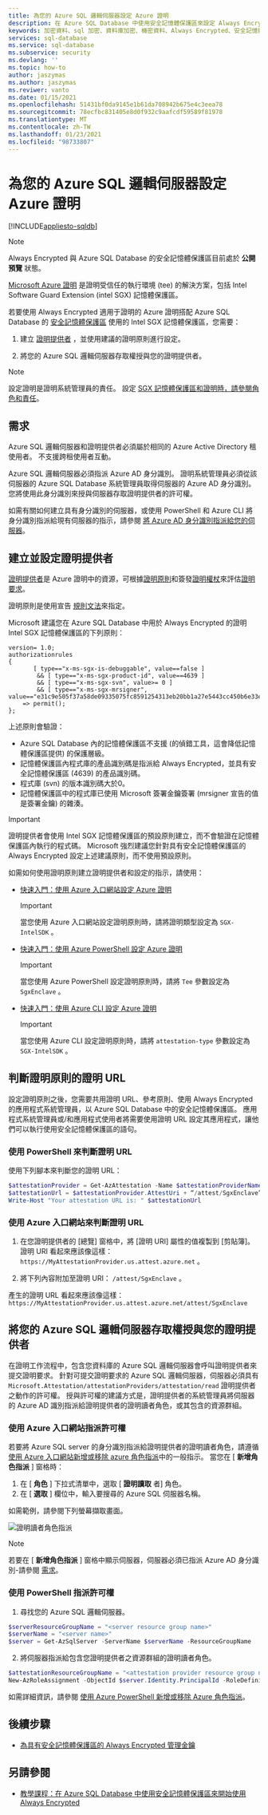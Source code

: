 ```yaml
---
title: 為您的 Azure SQL 邏輯伺服器設定 Azure 證明
description: 在 Azure SQL Database 中使用安全記憶體保護區來設定 Always Encrypted 的 Azure 證明。
keywords: 加密資料、sql 加密、資料庫加密、機密資料、Always Encrypted、安全記憶體保護區、SGX、證明
services: sql-database
ms.service: sql-database
ms.subservice: security
ms.devlang: ''
ms.topic: how-to
author: jaszymas
ms.author: jaszymas
ms.reviwer: vanto
ms.date: 01/15/2021
ms.openlocfilehash: 51431bf0da9145e1b61da708942b675e4c3eea78
ms.sourcegitcommit: 78ecfbc831405e8d0f932c9aafcdf59589f81978
ms.translationtype: MT
ms.contentlocale: zh-TW
ms.lasthandoff: 01/23/2021
ms.locfileid: "98733807"
---
```

# <a name="configure-azure-attestation-for-your-azure-sql-logical-server"></a>為您的 Azure SQL 邏輯伺服器設定 Azure 證明

[!INCLUDE[appliesto-sqldb](../includes/appliesto-sqldb.md)]

> [!NOTE]
> Always Encrypted 與 Azure SQL Database 的安全記憶體保護區目前處於 **公開預覽** 狀態。

[Microsoft Azure 證明](../../attestation/overview.md) 是證明受信任的執行環境 (tee) 的解決方案，包括 Intel Software Guard Extension (intel SGX) 記憶體保護區。 

若要使用 Always Encrypted 適用于證明的 Azure 證明搭配 Azure SQL Database 的 [安全記憶體保護區](/sql/relational-databases/security/encryption/always-encrypted-enclaves) 使用的 Intel SGX 記憶體保護區，您需要：

1. 建立 [證明提供者](../../attestation/basic-concepts.md#attestation-provider) ，並使用建議的證明原則進行設定。

2. 將您的 Azure SQL 邏輯伺服器存取權授與您的證明提供者。

> [!NOTE]
> 設定證明是證明系統管理員的責任。 設定 [SGX 記憶體保護區和證明時，請參閱角色和責任](always-encrypted-enclaves-plan.md#roles-and-responsibilities-when-configuring-sgx-enclaves-and-attestation)。

## <a name="requirements"></a>需求

Azure SQL 邏輯伺服器和證明提供者必須屬於相同的 Azure Active Directory 租使用者。 不支援跨租使用者互動。 

Azure SQL 邏輯伺服器必須指派 Azure AD 身分識別。 證明系統管理員必須從該伺服器的 Azure SQL Database 系統管理員取得伺服器的 Azure AD 身分識別。 您將使用此身分識別來授與伺服器存取證明提供者的許可權。 

如需有關如何建立具有身分識別的伺服器，或使用 PowerShell 和 Azure CLI 將身分識別指派給現有伺服器的指示，請參閱 [將 Azure AD 身分識別指派給您的伺服器](transparent-data-encryption-byok-configure.md#assign-an-azure-active-directory-azure-ad-identity-to-your-server)。

## <a name="create-and-configure-an-attestation-provider"></a>建立並設定證明提供者

[證明提供者](../../attestation/basic-concepts.md#attestation-provider)是 Azure 證明中的資源，可根據[證明原則](../../attestation/basic-concepts.md#attestation-request)和簽發[證明權杖](../../attestation/basic-concepts.md#attestation-token)來評估[證明要求](../../attestation/basic-concepts.md#attestation-request)。 

證明原則是使用宣告 [規則文法](../../attestation/claim-rule-grammar.md)來指定。

Microsoft 建議您在 Azure SQL Database 中用於 Always Encrypted 的證明 Intel SGX 記憶體保護區的下列原則：

```output
version= 1.0;
authorizationrules 
{
       [ type=="x-ms-sgx-is-debuggable", value==false ]
        && [ type=="x-ms-sgx-product-id", value==4639 ]
        && [ type=="x-ms-sgx-svn", value>= 0 ]
        && [ type=="x-ms-sgx-mrsigner", value=="e31c9e505f37a58de09335075fc8591254313eb20bb1a27e5443cc450b6e33e5"] 
    => permit();
};
```

上述原則會驗證：

- Azure SQL Database 內的記憶體保護區不支援 (的偵錯工具，這會降低記憶體保護區提供) 的保護層級。
- 記憶體保護區內程式庫的產品識別碼是指派給 Always Encrypted，並具有安全記憶體保護區 (4639) 的產品識別碼。
- 程式庫 (svn) 的版本識別碼大於0。
- 記憶體保護區中的程式庫已使用 Microsoft 簽署金鑰簽署 (mrsigner 宣告的值是簽署金鑰) 的雜湊。

> [!IMPORTANT]
> 證明提供者會使用 Intel SGX 記憶體保護區的預設原則建立，而不會驗證在記憶體保護區內執行的程式碼。 Microsoft 強烈建議您針對具有安全記憶體保護區的 Always Encrypted 設定上述建議原則，而不使用預設原則。

如需如何使用證明原則建立證明提供者和設定的指示，請使用：

- [快速入門：使用 Azure 入口網站設定 Azure 證明](../../attestation/quickstart-portal.md)
    > [!IMPORTANT]
    > 當您使用 Azure 入口網站設定證明原則時，請將證明類型設定為 `SGX-IntelSDK` 。
- [快速入門：使用 Azure PowerShell 設定 Azure 證明](../../attestation/quickstart-powershell.md)
    > [!IMPORTANT]
    > 當您使用 Azure PowerShell 設定證明原則時，請將 `Tee` 參數設定為 `SgxEnclave` 。
- [快速入門：使用 Azure CLI 設定 Azure 證明](../../attestation/quickstart-azure-cli.md)
    > [!IMPORTANT]
    > 當您使用 Azure CLI 設定證明原則時，請將 `attestation-type` 參數設定為 `SGX-IntelSDK` 。

## <a name="determine-the-attestation-url-for-your-attestation-policy"></a>判斷證明原則的證明 URL

設定證明原則之後，您需要共用證明 URL、參考原則、使用 Always Encrypted 的應用程式系統管理員，以 Azure SQL Database 中的安全記憶體保護區。 應用程式系統管理員或/和應用程式使用者將需要使用證明 URL 設定其應用程式，讓他們可以執行使用安全記憶體保護區的語句。

### <a name="use-powershell-to-determine-the-attestation-url"></a>使用 PowerShell 來判斷證明 URL

使用下列腳本來判斷您的證明 URL：

```powershell
$attestationProvider = Get-AzAttestation -Name $attestationProviderName -ResourceGroupName $attestationResourceGroupName 
$attestationUrl = $attestationProvider.AttestUri + “/attest/SgxEnclave”
Write-Host "Your attestation URL is: " $attestationUrl 
```

### <a name="use-azure-portal-to-determine-the-attestation-url"></a>使用 Azure 入口網站來判斷證明 URL

1. 在您證明提供者的 [總覽] 窗格中，將 [證明 URI] 屬性的值複製到 [剪貼簿]。 證明 URI 看起來應該像這樣： `https://MyAttestationProvider.us.attest.azure.net` 。

2. 將下列內容附加至證明 URI： `/attest/SgxEnclave` 。 

產生的證明 URL 看起來應該像這樣： `https://MyAttestationProvider.us.attest.azure.net/attest/SgxEnclave`

## <a name="grant-your-azure-sql-logical-server-access-to-your-attestation-provider"></a>將您的 Azure SQL 邏輯伺服器存取權授與您的證明提供者

在證明工作流程中，包含您資料庫的 Azure SQL 邏輯伺服器會呼叫證明提供者來提交證明要求。 針對可提交證明要求的 Azure SQL 邏輯伺服器，伺服器必須具有 `Microsoft.Attestation/attestationProviders/attestation/read` 證明提供者之動作的許可權。 授與許可權的建議方式是，證明提供者的系統管理員將伺服器的 Azure AD 識別指派給證明提供者的證明讀者角色，或其包含的資源群組。

### <a name="use-azure-portal-to-assign-permission"></a>使用 Azure 入口網站指派許可權

若要將 Azure SQL server 的身分識別指派給證明提供者的證明讀者角色，請遵循 [使用 Azure 入口網站新增或移除 azure 角色指派](../../role-based-access-control/role-assignments-portal.md)中的一般指示。 當您在 [ **新增角色指派** ] 窗格時：

1. 在 [ **角色** ] 下拉式清單中，選取 [ **證明讀取** 者] 角色。
1. 在 [ **選取** ] 欄位中，輸入要搜尋的 Azure SQL 伺服器名稱。

如需範例，請參閱下列螢幕擷取畫面。

![證明讀者角色指派](./media/always-encrypted-enclaves/attestation-provider-role-assigment.png)

> [!NOTE]
> 若要在 [ **新增角色指派** ] 窗格中顯示伺服器，伺服器必須已指派 Azure AD 身分識別-請參閱 [需求](#requirements)。

### <a name="use-powershell-to-assign-permission"></a>使用 PowerShell 指派許可權

1. 尋找您的 Azure SQL 邏輯伺服器。

```powershell
$serverResourceGroupName = "<server resource group name>"
$serverName = "<server name>" 
$server = Get-AzSqlServer -ServerName $serverName -ResourceGroupName
```
 
2. 將伺服器指派給包含您證明提供者之資源群組的證明讀者角色。

```powershell
$attestationResourceGroupName = "<attestation provider resource group name>"
New-AzRoleAssignment -ObjectId $server.Identity.PrincipalId -RoleDefinitionName "Attestation Reader" -ResourceGroupName $attestationResourceGroupName
```

如需詳細資訊，請參閱 [使用 Azure PowerShell 新增或移除 Azure 角色指派](../../role-based-access-control/role-assignments-powershell.md#add-role-assignment-examples)。

## <a name="next-steps"></a>後續步驟

- [為具有安全記憶體保護區的 Always Encrypted 管理金鑰](/sql/relational-databases/security/encryption/always-encrypted-enclaves-manage-keys)

## <a name="see-also"></a>另請參閱

- [教學課程：在 Azure SQL Database 中使用安全記憶體保護區來開始使用 Always Encrypted](always-encrypted-enclaves-getting-started.md)
